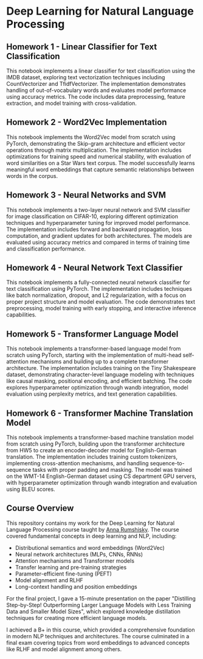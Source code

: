 # Deep Learning for Natural Language Processing 

## Homework 1 - Linear Classifier for Text Classification

This notebook implements a linear classifier for text classification using the IMDB dataset, exploring text vectorization techniques including CountVectorizer and TfidfVectorizer. The implementation demonstrates handling of out-of-vocabulary words and evaluates model performance using accuracy metrics. The code includes data preprocessing, feature extraction, and model training with cross-validation.

## Homework 2 - Word2Vec Implementation

This notebook implements the Word2Vec model from scratch using PyTorch, demonstrating the Skip-gram architecture and efficient vector operations through matrix multiplication. The implementation includes optimizations for training speed and numerical stability, with evaluation of word similarities on a Star Wars text corpus. The model successfully learns meaningful word embeddings that capture semantic relationships between words in the corpus.

## Homework 3 - Neural Networks and SVM

This notebook implements a two-layer neural network and SVM classifier for image classification on CIFAR-10, exploring different optimization techniques and hyperparameter tuning for improved model performance. The implementation includes forward and backward propagation, loss computation, and gradient updates for both architectures. The models are evaluated using accuracy metrics and compared in terms of training time and classification performance.

## Homework 4 - Neural Network Text Classifier

This notebook implements a fully-connected neural network classifier for text classification using PyTorch. The implementation includes techniques like batch normalization, dropout, and L2 regularization, with a focus on proper project structure and model evaluation. The code demonstrates text preprocessing, model training with early stopping, and interactive inference capabilities.

## Homework 5 - Transformer Language Model

This notebook implements a transformer-based language model from scratch using PyTorch, starting with the implementation of multi-head self-attention mechanisms and building up to a complete transformer architecture. The implementation includes training on the Tiny Shakespeare dataset, demonstrating character-level language modeling with techniques like causal masking, positional encoding, and efficient batching. The code explores hyperparameter optimization through wandb integration, model evaluation using perplexity metrics, and text generation capabilities.

## Homework 6 - Transformer Machine Translation Model

This notebook implements a transformer-based machine translation model from scratch using PyTorch, building upon the transformer architecture from HW5 to create an encoder-decoder model for English-German translation. The implementation includes training custom tokenizers, implementing cross-attention mechanisms, and handling sequence-to-sequence tasks with proper padding and masking. The model was trained on the WMT-14 English-German dataset using CS department GPU servers, with hyperparameter optimization through wandb integration and evaluation using BLEU scores.

## Course Overview

This repository contains my work for the Deep Learning for Natural Language Processing course taught by [Anna Rumshisky](https://scholar.google.com/citations?user=_Q1uzVYAAAAJ&hl=en). The course covered fundamental concepts in deep learning and NLP, including:

- Distributional semantics and word embeddings (Word2Vec)
- Neural network architectures (MLPs, CNNs, RNNs)
- Attention mechanisms and Transformer models
- Transfer learning and pre-training strategies
- Parameter-efficient fine-tuning (PEFT)
- Model alignment and RLHF
- Long-context handling and position embeddings

For the final project, I gave a 15-minute presentation on the paper "Distilling Step-by-Step! Outperforming Larger Language Models with Less Training Data and Smaller Model Sizes", which explored knowledge distillation techniques for creating more efficient language models.

I achieved a B+ in this course, which provided a comprehensive foundation in modern NLP techniques and architectures. The course culminated in a final exam covering topics from word embeddings to advanced concepts like RLHF and model alignment among others.
